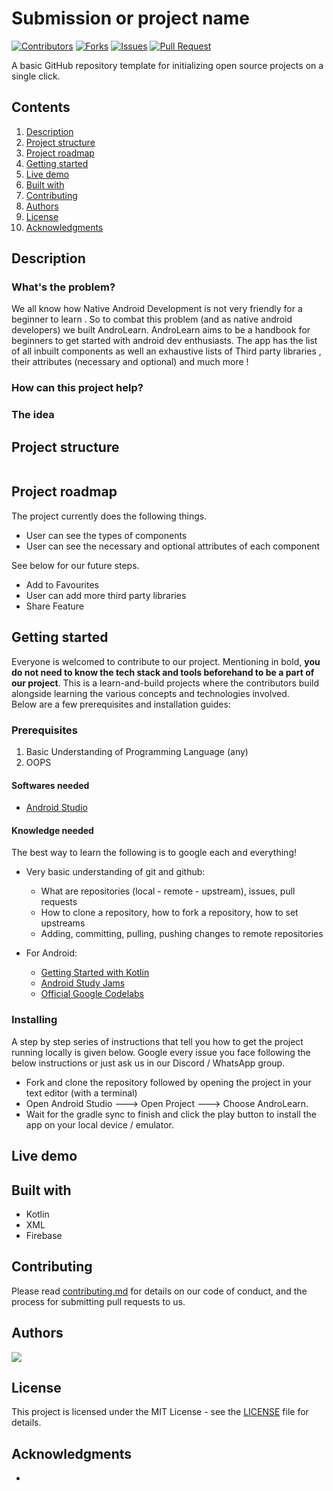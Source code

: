 # Submission or project name  
  
[![Contributors](https://img.shields.io/github/contributors/dsckgec/project-template.svg)](https://github.com/dsckgec/project-template/graphs/contributors) [![Forks](https://img.shields.io/github/forks/dsckgec/project-template.svg)](https://github.com/dsckgec/project-template/network/members) [![Issues](https://img.shields.io/github/issues/dsckgec/project-template.svg)](https://github.com/dsckgec/project-template/issues) [![Pull Request](https://img.shields.io/github/issues-pr-closed-raw/dsckgec/project-template)](https://github.com/dsckgec/project-template/pulls)  
  
  
A basic GitHub repository template for initializing open source projects on a single click.  
  
## Contents  
  
1. [Description](#description)  
1. [Project structure](#project-structure)  
1. [Project roadmap](#project-roadmap)  
1. [Getting started](#getting-started)  
1. [Live demo](#live-demo)  
1. [Built with](#built-with)  
1. [Contributing](#contributing)  
1. [Authors](#authors)  
1. [License](#license)  
1. [Acknowledgments](#acknowledgments)  
  
## Description  


  
### What's the problem?  
We all know how Native Android Development is not very friendly for a beginner to learn . So to combat this problem (and as native android developers) we built AndroLearn. AndroLearn aims to be a handbook for beginners to get started with android dev enthusiasts. The app has the list of all inbuilt components as well an exhaustive lists of Third party libraries , their attributes (necessary and optional) and much more !
  
### How can this project help?  
  
### The idea  
  
## Project structure  
  
```  
```  
  
## Project roadmap  
  
The project currently does the following things.  
  
-  User can see the types of components
-  User can see the necessary and optional attributes of each component

  
See below for our future steps.  
  
- Add to Favourites  
-  User can add more third party libraries
- Share Feature
  
## Getting started  
  Everyone is welcomed to contribute to our project. Mentioning in bold, **you do not need to know the tech stack and tools beforehand to be a part of our project**. This is a learn-and-build projects where the contributors build alongside learning the various concepts and technologies involved. <br />Below are a few prerequisites and installation guides:

  
### Prerequisites  
1. Basic Understanding of Programming Language (any) 
2.  OOPS
#### Softwares needed

-   [Android Studio](https://developer.android.com/studio?gclid=Cj0KCQjw1PSDBhDbARIsAPeTqrec4clA-r8NfjrJtz3aKnvme0feBN3F534uGCvqcxoclrQBFuQfANQaAgMPEALw_wcB&gclsrc=aw.ds)

#### Knowledge needed

The best way to learn the following is to google each and everything!

-   Very basic understanding of git and github:

    -   What are repositories (local - remote - upstream), issues, pull requests
    -   How to clone a repository, how to fork a repository, how to set upstreams
    -   Adding, committing, pulling, pushing changes to remote repositories

-   For Android:

    -   [Getting Started with Kotlin](https://developer.android.com/kotlin?gclid=Cj0KCQjw1PSDBhDbARIsAPeTqrdk6yFJf9ECsWLDjG9gK7xGI_QJ58Umh-0pASrrlY6No4aTaFqU408aAg2wEALw_wcB&gclsrc=aw.ds)
    -   [Android Study Jams](https://developer.android.com/courses/study-jams?utm_source=studyjam&utm_medium=event&utm_campaign=studyjams)
    -   [Official Google Codelabs](https://developer.android.com/kotlin/campaign/learn?gclid=Cj0KCQjw1PSDBhDbARIsAPeTqrcXYoWK2YGRc0Vk35HO8CJJUZVVFgvfV8G5XJxoVQ5n0-BShtptiNQaAjfwEALw_wcB&gclsrc=aw.ds/)
 


  
  
### Installing  
  
A step by step series of instructions that tell you how to get the project running locally is given below. Google every issue you face following the below instructions or just ask us in our Discord / WhatsApp group. 

-   Fork and clone the repository followed by opening the project in your text editor (with a terminal)
- Open Android Studio ---> Open Project ---> Choose AndroLearn.
-  Wait for the gradle sync to finish and click the play button to install the app on your local device / emulator.
  
  
## Live demo  
  
  
## Built with  
  
- Kotlin
- XML
- Firebase
  
## Contributing  
  
Please read [contributing.md](contributing.md) for details on our code of conduct, and the process for submitting pull requests to us.  
  
## Authors  
  
<a href="https://github.com/DSCKGEC/project-template/graphs/contributors">  
  <img src="https://contrib.rocks/image?repo=DSCKGEC/project-template" />  
</a>  
  
## License  
  
This project is licensed under the MIT License - see the [LICENSE](LICENSE) file for details.  
  
## Acknowledgments  
  
-
